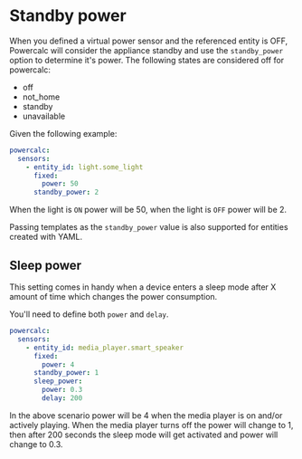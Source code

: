 # Standby power

When you defined a virtual power sensor and the referenced entity is OFF, Powercalc will consider the appliance standby and use the `standby_power` option to determine it's power.
The following states are considered off for powercalc:

- off
- not_home
- standby
- unavailable

Given the following example:

```yaml
powercalc:
  sensors:
    - entity_id: light.some_light
      fixed:
        power: 50
      standby_power: 2
```

When the light is `ON` power will be 50, when the light is `OFF` power will be 2.

Passing templates as the `standby_power` value is also supported for entities created with YAML.

## Sleep power

This setting comes in handy when a device enters a sleep mode after X amount of time which changes the power consumption.

You'll need to define both `power` and `delay`.

```yaml
powercalc:
  sensors:
    - entity_id: media_player.smart_speaker
      fixed:
        power: 4
      standby_power: 1
      sleep_power:
        power: 0.3
        delay: 200
```

In the above scenario power will be 4 when the media player is on and/or actively playing.
When the media player turns off the power will change to 1, then after 200 seconds the sleep mode will get activated and power will change to 0.3.

